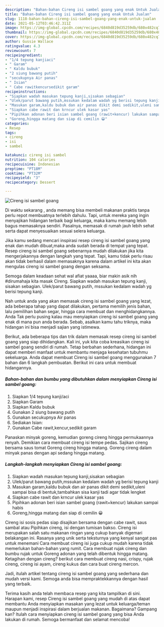 ```yaml
---
description: "Bahan-bahan Cireng isi sambel goang yang enak Untuk Jualan"
title: "Bahan-bahan Cireng isi sambel goang yang enak Untuk Jualan"
slug: 1118-bahan-bahan-cireng-isi-sambel-goang-yang-enak-untuk-jualan
date: 2021-05-12T03:46:42.311Z
image: https://img-global.cpcdn.com/recipes/6840d819d35259db/680x482cq70/cireng-isi-sambel-goang-foto-resep-utama.jpg
thumbnail: https://img-global.cpcdn.com/recipes/6840d819d35259db/680x482cq70/cireng-isi-sambel-goang-foto-resep-utama.jpg
cover: https://img-global.cpcdn.com/recipes/6840d819d35259db/680x482cq70/cireng-isi-sambel-goang-foto-resep-utama.jpg
author: Gussie Wallace
ratingvalue: 4.3
reviewcount: 7
recipeingredient:
- "1/4 tepung kanjiaci"
- " Garam"
- " Kaldu bubuk"
- "2 siung bawang putih"
- "secukupnya Air panas"
- " Isian"
- " Cabe rawitkencursedikit garam"
recipeinstructions:
- "Siapkan wadah masukan tepung kanji,sisakan sebagian"
- "Ulek/parut bawang putih,mssukan kedalam wadah yg berisi tepung kanji"
- "Masukan garam,kaldu bubuk dan air panas dikit demi sedikit,uleni sampai bisa di bentuk,tambahkan sisa kanji tadi agar tidak lengket"
- "Siapkan cabe rawit dan krncur ulek kasar yas"
- "Pipihkan adonan beri isian sambel goang (rawit+kencur) lakukan sampai habis"
- "Goreng,hingga matang dan siap di cemilin 😀"
categories:
- Resep
tags:
- cireng
- isi
- sambel

katakunci: cireng isi sambel 
nutrition: 104 calories
recipecuisine: Indonesian
preptime: "PT18M"
cooktime: "PT32M"
recipeyield: "3"
recipecategory: Dessert

---
```



![Cireng isi sambel goang](https://img-global.cpcdn.com/recipes/6840d819d35259db/680x482cq70/cireng-isi-sambel-goang-foto-resep-utama.jpg)

Di waktu  sekarang , anda memang bisa membeli makanan praktis tanpa perlu repot membuatnya terlebih dahulu. Tapi, untuk mereka yang ingin menyajikan hidangan terbaik bagi keluarga, maka kamu memang lebih bagus memasaknya sendiri. Pasalnya, memasak di rumah jauh lebih sehat serta dapat menyesuaikan sesuai selera keluarga.

Jika kamu sedang mencari inspirasi resep cireng isi sambel goang yang enak dan mudah dibuat,maka anda sudah berada di tempat yang tepat. Resep cireng isi sambel goang  sebenarnya mudah dilakukan jika kita mengerjakannya dengan langkah yang tepat. Tapi, kamu tidak perlu risau akan tidak berhasil dalam memasaknya 
karena dalam artikel ini kita akan mengulas cireng isi sambel goang dengan seksama.  

Semoga dalam keadaan sehat wal afiat yaaaa, biar makin asik nih #dirumahaja kita masak Cireng. Siapkan wadah masukan tepung kanji, sisakan sebagian. Ulek/parut bawang putih, mssukan kedalam wadah yg berisi tepung kanji.

Nah untuk anda yang akan memasak cireng isi sambel goang yang lezat, ada beberapa tahap yang dapat dilakukan, pertama memilih jenis bahan, lalu pemilihan bahan segar, hingga cara membuat dan menghidangkannya. Anda Tak perlu pusing kalau mau menyiapkan cireng isi sambel goang yang enak di mana pun anda berada. Sebab, asalkan kamu  tahu triknya, maka hidangan ini bisa menjadi sajian yang istimewa.

Berikut, ada beberapa tips dan trik dalam memasak resep cireng isi sambel goang yang siap dihidangkan. Kali ini, yuk kita coba kreasikan cireng isi sambel goang sendiri di rumah. Tetap berbahan sederhana, hidangan ini dapat memberi manfaat untuk membantu menjaga kesehatan tubuhmu sekeluarga. Anda dapat membuat Cireng isi sambel goang menggunakan 7 bahan dan 6 langkah pembuatan. Berikut ini cara untuk membuat hidangannya.

<!--inarticleads1-->

##### Bahan-bahan dan bumbu yang dibutuhkan dalam menyiapkan Cireng isi sambel goang:

1. Siapkan 1/4 tepung kanji/aci
1. Siapkan  Garam
1. Siapkan  Kaldu bubuk
1. Gunakan 2 siung bawang putih
1. Gunakan secukupnya Air panas
1. Sediakan  Isian:
1. Gunakan  Cabe rawit,kencur,sedikit garam


Panaskan minyak goreng, kemudian goreng cireng hingga permukaannya renyah. Demikian cara membuat cireng isi tempe pedas. Sajikan cireng bersama saus tomat Goreng cireng hingga matang. Goreng cireng dalam minyak panas dengan api sedang hingga matang. 

<!--inarticleads2-->

##### Langkah-langkah menyiapkan Cireng isi sambel goang:

1. Siapkan wadah masukan tepung kanji,sisakan sebagian
1. Ulek/parut bawang putih,mssukan kedalam wadah yg berisi tepung kanji
1. Masukan garam,kaldu bubuk dan air panas dikit demi sedikit,uleni sampai bisa di bentuk,tambahkan sisa kanji tadi agar tidak lengket
1. Siapkan cabe rawit dan krncur ulek kasar yas
1. Pipihkan adonan beri isian sambel goang (rawit+kencur) lakukan sampai habis
1. Goreng,hingga matang dan siap di cemilin 😀


Cireng isi sosis pedas siap disajikan bersama dengan cabe rawit, saus sambal atau Pipihkan cireng, isi dengan tumisan bakso. Cireng isi merupakan salah satu makanan ringan yang cukup banyak digemari belakangan ini. Rasanya yang unik serta teksturnya yang kenyal sangat pas untuk menemani Cara membuat cireng isi juga cukup mudah karena tidak memerlukan bahan-bahan yang rumit. Cara membuat rujak cireng dan bumbu rujak untuk Goreng adonan yang telah dibentuk hingga matang. Ketagihan dengan cireng? berikut cara membuat cireng nasi, crispy, rujak cireng, cireng isi ayam, cireng kukus dan cara buat cireng mercon. 

Jadi, itulah artikel tentang  cireng isi sambel goang  yang sederhana dan mudah versi kami. Semoga anda bisa mempraktekkannya dengan hasil yang terbaik. 

Terima kasih anda telah membaca resep yang kita tampilkan di sini. Harapan kami, resep  Cireng isi sambel goang yang mudah di atas dapat membantu Anda menyiapkan masakan yang lezat untuk keluarga/teman maupun menjadi inspirasi dalam berjualan makanan. Bagaimana? Gampang kan? Itulah cara menyiapkan cireng isi sambel goang yang bisa Anda lakukan di rumah. Semoga bermanfaat dan selamat mencoba!

